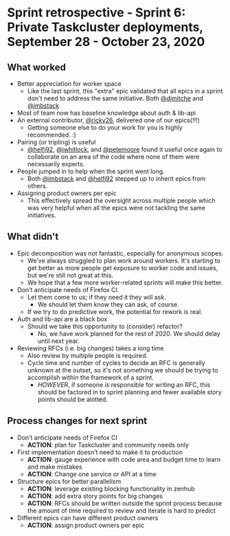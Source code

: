 # Sprint retrospective - Sprint 6: Private Taskcluster deployments, September 28 - October 23, 2020

## What worked
* Better appreciation for worker space
  * Like the last sprint, this "extra" epic validated that all epics in a sprint don't need to address the same initiative. Both [@djmitche](https://github.com/djmitche) and [@imbstack](https://github.com/imbstack)
* Most of team now has baseline knowledge about auth & lib-api
* An external contributor, [@ricky26](https://github.com/ricky26), delivered one of our epics(!!!)
  * Getting someone else to do your work for you is highly recommended. :)
* Pairing (or tripling) is useful
  * [@helfi92](https://github.com/helfi92), [@jwhitlock](https://github.com/jwhitlock), and [@petemoore](https://github.com/petemoore) found it useful once again to collaborate on an area of the code where none of them were necessarily experts.
* People jumped in to help when the sprint went long.
  * Both [@imbstack](https://github.com/imbstack) and [@helfi92](https://github.com/helfi92) stepped up to inherit epics from others.
* Assigning product owners per epic
  * This effectively spread the oversight across multiple people which was very helpful when all the epics were not tackling the same initiatives.

## What didn't
* Epic decomposition was not fantastic, especially for anonymous scopes.
  * We’ve always struggled to plan work around workers. It's starting to get better as more people get exposure to worker code and issues, but we're still not great at this.
  * We hope that a few more worker-related sprints will make this better.
* Don’t anticipate needs of Firefox CI.
  * Let them come to us; if they need it they will ask.
    * We should let them know they can ask, of course.
  * If we try to do predictive work, the potential for rework is real.
* Auth and lib-api are a black box
  * Should we take this opportunity to (consider) refactor?
    * No, we have work planned for the rest of 2020. We should delay until next year.
* Reviewing RFCs (i.e. big changes) takes a long time
  * Also review by multiple people is required.
  * Cycle time and number of cycles to decide an RFC is generally unknown at the outset, so it's not something we should be trying to accomplish within the framework of a sprint.
    * *HOWEVER*, if someone *is* responsible for writing an RFC, this should be factored in to sprint planning and fewer available story points should be alotted.

## Process changes for next sprint
* Don’t anticipate needs of Firefox CI
  * **ACTION**: plan for Taskcluster and community needs only
* First implementation doesn’t need to make it to production
  * **ACTION**: gauge experience with code area and budget time to learn and make mistakes
  * **ACTION**: Change one service or API at a time
* Structure epics for better parallelism
  * **ACTION**: leverage existing blocking functionality in zenhub
  * **ACTION**: add extra story points for big changes
  * **ACTION**: RFCs should be written outside the sprint process because the amount of time required to review and iterate is hard to predict
* Different epics can have different product owners
  * **ACTION**: assign product owners per epic